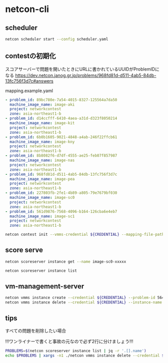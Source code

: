 # netcon-cli

## scheduler

```sh
netcon scheduler start --config scheduler.yaml
```

## contestの初期化

スコアサーバーで問題を開いたときにURLに書かれているUUIDがProblemIDになる
https://dev.netcon.janog.gr.jp/problems/968fd81d-d511-4ab5-84db-13fc756f3d7c#answers

mapping.example.yaml
```yaml
- problem_id: 89bc780e-7a54-4015-8327-125564a7da50
  machine_image_name: image-aki
  project: networkcontest
  zone: asia-northeast1-b
- problem_id: d14ccfff-6410-4aea-a31d-d323f8050214
  machine_image_name: image-kit
  project: networkcontest
  zone: asia-northeast1-b
- problem_id: 6b0b1605-9021-4848-a4ab-246f22ffcb61
  machine_image_name: image-kny
  project: networkcontest
  zone: asia-northeast1-b
- problem_id: 8b8082f6-d7df-4555-ae25-feb07f857987
  machine_image_name: image-nas
  project: networkcontest
  zone: asia-northeast1-b
- problem_id: 968fd81d-d511-4ab5-84db-13fc756f3d7c
  machine_image_name: image-pea
  project: networkcontest
  zone: asia-northeast1-b
- problem_id: 227803fb-2fe1-4b89-a805-79e7679bf030
  machine_image_name: image-sc0
  project: networkcontest
  zone: asia-northeast1-b
- problem_id: 561d9876-7568-4096-b164-126cba6e4eb7
  machine_image_name: image-sc1
  project: networkcontest
  zone: asia-northeast1-b
```

```bash
netcon contest init --vmms-credential ${CREDENTIAL} --mapping-file-path ./mapping.yaml --count 1
```

## score serve

```bash
netcon scoreserver instance get --name image-sc0-xxxxx

netcon scoreserver instance list
```

## vm-management-server

```bash
netcon vmms instance create --credential ${CREDENTIAL} --problem-id 564c4898-c55c-460f-ad0a-eab5a539514f --machine-image-name image-sc0
netcon vmms instance delete --credential ${CREDENTIAL} --instance-name image-sc0-rxfe9
```

## tips

すべての問題を削除したい場合

!!!ワンライナーで書くと事故の元なので必ず2行に分けましょう!!!

```bash
PROBLEMS=$(netcon scoreserver instance list | jq -r '.[].name')
echo $PROBLEMS | xargs -n1 ./netcon vmms instance delete --credential ${CREDENTIAL} --project networkcontest --zone asia-northeast1-b --instance-name
```
